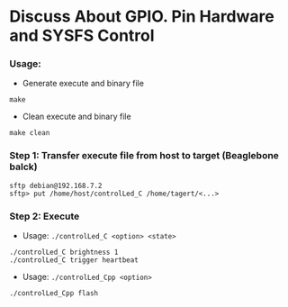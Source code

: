 <h1> Discuss About GPIO. Pin Hardware and SYSFS Control </h1>


### Usage:
- Generate execute and binary file
```shell
make
```
- Clean execute and binary file
```shell
make clean
```

### Step 1: Transfer execute file from host to target (Beaglebone balck)
```shell
sftp debian@192.168.7.2
sftp> put /home/host/controlLed_C /home/tagert/<...>
```

### Step 2: Execute
- Usage: `./controlLed_C <option> <state>`
```shell
./controlLed_C brightness 1
./controlLed_C trigger heartbeat
```
- Usage: `./controlLed_Cpp <option>`
```shell
./controlLed_Cpp flash
```
